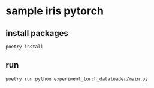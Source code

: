 # sample iris pytorch

## install packages

```shell script
poetry install
```

## run

```shell script
poetry run python experiment_torch_dataloader/main.py
```
